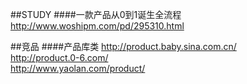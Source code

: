 ##STUDY
####一款产品从0到1诞生全流程
http://www.woshipm.com/pd/295310.html

##竞品
####产品库类
http://product.baby.sina.com.cn/  
http://product.0-6.com/  
http://www.yaolan.com/product/  
